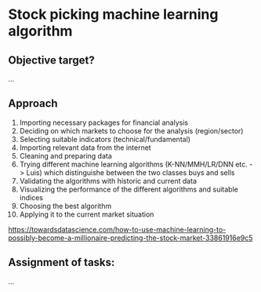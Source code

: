 # Stock picking machine learning algorithm

## Objective target?
...

## Approach
1. Importing necessary packages for financial analysis
2. Deciding on which markets to choose for the analysis (region/sector)
3. Selecting suitable indicators (technical/fundamental)
4. Importing relevant data from the internet
5. Cleaning and preparing data
6. Trying different machine learning algorithms (K-NN/MMH/LR/DNN etc. -> Luis) which distinguishe between the two classes buys and sells
7. Validating the algorithms with historic and current data 
8. Visualizing the performance of the different algorithms and suitable indices
9. Choosing the best algorithm
10. Applying it to the current market situation

https://towardsdatascience.com/how-to-use-machine-learning-to-possibly-become-a-millionaire-predicting-the-stock-market-33861916e9c5

## Assignment of tasks:
...
